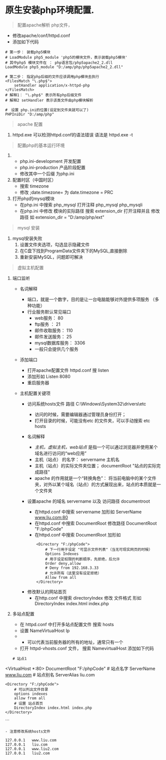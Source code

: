 # 原生安装php环境配置.

> 配置apache解析 php文件，

+ 修改apache/conf/httpd.conf
+ 添加如下代码

```
# 第一步： 装载php5模块
# LoadModule php5_module 'php5的模块文件，表示装载php5模块'
# 其中php5 模块文件在 ： php语言包/php5apache2_2.dll
LoadModule php5_module "D:/amp/php/php5apache2_2.dll"

# 第二步： 指定php后缀的文件应该调用php模块去执行
<FilesMatch "\.php$">
    setHandler application/x-httpd-php
</FilesMatch>
# 解释1： "\.php$" 表示所有php后缀文件
# 解释2 setHandler 表示该类文件由php模块解析

#　设置 php.ini的位置(设定到文件夹就可以了)
PHPIniDir "D:/amp/php"
```

> apache 配置

1. httpd.exe 可以检测httpd.conf的语法错误 语法是 httpd.exe -t

> 配置php的基本运行环境

1. - php.ini-development 开发配置
   - php.ini-production 产品阶段配置
   - 修改其中一个后缀 为php.ini
2. 配置时区（中国时区）
    - 搜索 timezone
    -  修改 ;date.timezone= 为 date.timezone = PRC
3. 打开php的mysql模块
    - 在php.ini 中搜索 php_mysql 打开注释 php_mysql php_mysqli
    - 在php.ini 中修改 模块的实际路径 搜索 extension_dir 打开注释并且 修改路径 如 extension_dir = "D:/amp/php/ext" 

> mysql 安装

1. mysql安装失败
    1. 设置文件夹选项，勾选显示隐藏文件
    2. 在C盘下找到ProgramData文件夹下的MySQL,直接删除
    3. 重新安装MySQL，问题即可解决

> 虚拟主机配置

1. 端口监听

    - 名词解释

        + 端口，就是一个数字，目的是让一台电脑能够对外提供多项服务 （多种功能）
        + 行业服务默认常见端口
            + web服务： 80
            + ftp服务 ： 21
            + 邮件收取服务： 110
            + 邮件发送服务： 25
            + mysql数据库服务： 3306
            + 一般只会提供几个服务
            
    - 添加端口
        - 打开apache配置文件 httpd.conf 搜 listen
        -  添加形如  Listen 8080
        -  重启服务器
        
    - 主机配置关键项
        + 访问系统hosts文件 路径 C:\Windows\System32\drivers\etc
            - 访问的时候，需要编辑器通过管理员身份打开；
            - 打开目录的时候，可能没有etc 的文件夹，可以手动搜索 etc hosts
            
        + 名词解释
            
            - *主机，虚拟主机，web站点* 是指一个可以通过浏览器并使用某个域名进行访问的“web应用”
            - 主机（站点） 的名字： servername 主机名
            - 主机（站点）的实际文件夹位置； documentRoot "站点的实际完成路径"
            - apache 的作用就是一个“转换角色”： 将当前电脑中的某个文件夹，对外以某个域名（站点）的方式展现出来，站点的本质就是一个文件夹
        + 设置apache 的域名 servername 以及 访问路径 documentroot

            - 在httpd.conf 中搜索 servername 加形如 ServerName www.liu.com:80
            - 在httpd.conf 中搜索 DocumentRoot 修改路径 DocumentRoot "F:/phpCode"
            - 在httpd.conf 中搜索 DocumentRoot 加形如 
            
            ```
                <Directory "F:/phpCode">
                    # 下一行用于设定 "可显示文件列表"（当无可现实网页的时候） 
                    Options Indexes
                    # 用于设定权限的判断顺序，先拒绝，后允许
                    Order deny,allow
                    # Deny from 192.168.3.33
                    # 允许所有（这里没有设定拒绝）
                    Allow from all
                </Directory>
            ```

        - 修改默认的网站首页
            - 在http.conf 中搜索 directoryIndex 修改 文件格式 形如 DirectoryIndex index.html index.php   

2. 多站点配置
    - 在 httpd.conf 中打开多站点配置文件 搜索 hosts
    - 设置 NameVirtualHost Ip
    - * 可以代表当前服务器的所有的地址，通常只有一个
    - 打开 httpd-vhosts.conf 文件， 搜索 NamevirtualHost
    添加如下代码

    ```
    # 站点1
<VirtualHost *:80>
    DocumentRoot "F:/phpCode"
    # 站点名字
    ServerName www.liu.com
    # 站点别名
    ServerAlias liu.com

    <Directory "F:/phpCode">
        # 可以列出文件目录
        options indexes
        allow from all
        # 设置 站点首页
        DirectoryIndex index.html index.php
    </Directory>

</VirtualHost>
    ```

    - 注意修改系统hosts文件

```
127.0.0.1   www.liu.com
127.0.0.1   liu.com
127.0.0.1   www.liu2.com
127.0.0.1   liu2.com
```